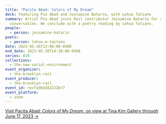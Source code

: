 ```yaml
---
title: "Pacita Abad: Colors of My Dream"
deck: Featuring Pio Abad and Jessamine Batario, with Lehua Tatiano
summary: Artist Pio Abad joins Rail contributor Jessamine Batario for a
  conversation. We conclude with a poetry reading by Lehua Tatiano.
people:
  - person: jessamine-batario
poets:
  - person: lehua-m-taitano
date: 2023-05-26T13:00:00-0500
end_date: 2023-05-26T14:30:00-0500
series: 819
collections:
  - the-new-social-environment
event_organizer:
  - the-brooklyn-rail
event_producer:
  - the-brooklyn-rail
event_id: recfa5KdZAZ3JZbr7
event_platform:
  - zoom
---
```

[V﻿isit Pacita Abad: *Colors of My Dream*, on view at Tina Kim Gallery through June 17, 2023 →](https://www.tinakimgallery.com/exhibitions/pacita-abad2#tab:thumbnails)